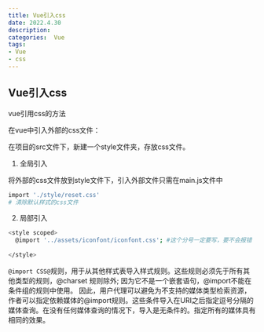 ```yaml
---
title: Vue引入css
date: 2022.4.30
description: 
categories:  Vue
tags:
- Vue
- css
---
```


## Vue引入css


vue引用css的方法

在vue中引入外部的css文件：

在项目的src文件下，新建一个style文件夹，存放css文件。

1. 全局引入

将外部的css文件放到style文件下，引入外部文件只需在main.js文件中
```bash
import './style/reset.css' 
# 清除默认样式的css文件
```

2. 局部引入
```bash
<style scoped>
  @import '../assets/iconfont/iconfont.css'; #这个分号一定要写，要不会报错
  
</style>
```

`@import CSS@`规则，用于从其他样式表导入样式规则。这些规则必须先于所有其他类型的规则，@charset 规则除外; 因为它不是一个嵌套语句，@import不能在条件组的规则中使用。
因此，用户代理可以避免为不支持的媒体类型检索资源，作者可以指定依赖媒体的@import规则。这些条件导入在URI之后指定逗号分隔的媒体查询。在没有任何媒体查询的情况下，导入是无条件的。指定所有的媒体具有相同的效果。